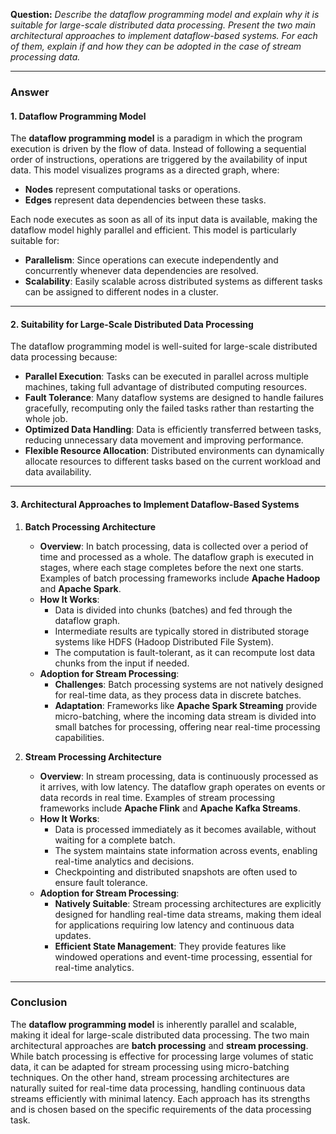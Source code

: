 
**Question:** *Describe the dataflow programming model and explain why it is suitable for large-scale distributed data processing. Present the two main architectural approaches to implement dataflow-based systems. For each of them, explain if and how they can be adopted in the case of stream processing data.*

---

### Answer

#### 1. **Dataflow Programming Model**
The **dataflow programming model** is a paradigm in which the program execution is driven by the flow of data. Instead of following a sequential order of instructions, operations are triggered by the availability of input data. This model visualizes programs as a directed graph, where:
- **Nodes** represent computational tasks or operations.
- **Edges** represent data dependencies between these tasks.

Each node executes as soon as all of its input data is available, making the dataflow model highly parallel and efficient. This model is particularly suitable for:
- **Parallelism**: Since operations can execute independently and concurrently whenever data dependencies are resolved.
- **Scalability**: Easily scalable across distributed systems as different tasks can be assigned to different nodes in a cluster.

---

#### 2. **Suitability for Large-Scale Distributed Data Processing**
The dataflow programming model is well-suited for large-scale distributed data processing because:
- **Parallel Execution**: Tasks can be executed in parallel across multiple machines, taking full advantage of distributed computing resources.
- **Fault Tolerance**: Many dataflow systems are designed to handle failures gracefully, recomputing only the failed tasks rather than restarting the whole job.
- **Optimized Data Handling**: Data is efficiently transferred between tasks, reducing unnecessary data movement and improving performance.
- **Flexible Resource Allocation**: Distributed environments can dynamically allocate resources to different tasks based on the current workload and data availability.

---

#### 3. **Architectural Approaches to Implement Dataflow-Based Systems**

1. **Batch Processing Architecture**
   - **Overview**: In batch processing, data is collected over a period of time and processed as a whole. The dataflow graph is executed in stages, where each stage completes before the next one starts. Examples of batch processing frameworks include **Apache Hadoop** and **Apache Spark**.
   - **How It Works**:
     - Data is divided into chunks (batches) and fed through the dataflow graph.
     - Intermediate results are typically stored in distributed storage systems like HDFS (Hadoop Distributed File System).
     - The computation is fault-tolerant, as it can recompute lost data chunks from the input if needed.
   - **Adoption for Stream Processing**:
     - **Challenges**: Batch processing systems are not natively designed for real-time data, as they process data in discrete batches.
     - **Adaptation**: Frameworks like **Apache Spark Streaming** provide micro-batching, where the incoming data stream is divided into small batches for processing, offering near real-time processing capabilities.

2. **Stream Processing Architecture**
   - **Overview**: In stream processing, data is continuously processed as it arrives, with low latency. The dataflow graph operates on events or data records in real time. Examples of stream processing frameworks include **Apache Flink** and **Apache Kafka Streams**.
   - **How It Works**:
     - Data is processed immediately as it becomes available, without waiting for a complete batch.
     - The system maintains state information across events, enabling real-time analytics and decisions.
     - Checkpointing and distributed snapshots are often used to ensure fault tolerance.
   - **Adoption for Stream Processing**:
     - **Natively Suitable**: Stream processing architectures are explicitly designed for handling real-time data streams, making them ideal for applications requiring low latency and continuous data updates.
     - **Efficient State Management**: They provide features like windowed operations and event-time processing, essential for real-time analytics.

---

### Conclusion
The **dataflow programming model** is inherently parallel and scalable, making it ideal for large-scale distributed data processing. The two main architectural approaches are **batch processing** and **stream processing**. While batch processing is effective for processing large volumes of static data, it can be adapted for stream processing using micro-batching techniques. On the other hand, stream processing architectures are naturally suited for real-time data processing, handling continuous data streams efficiently with minimal latency. Each approach has its strengths and is chosen based on the specific requirements of the data processing task.